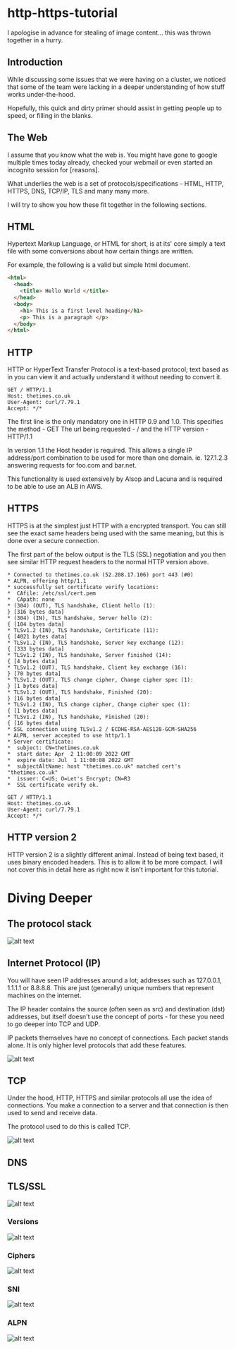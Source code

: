# http-https-tutorial

I apologise in advance for stealing of image content... this was thrown together in a hurry.


## Introduction

While discussing some issues that we were having on a cluster, we noticed that some of the team were lacking in a deeper understanding of how stuff works under-the-hood.

Hopefully, this quick and dirty primer should assist in getting people up to speed, or filling in the blanks.

## The Web

I assume that you know what the web is. You might have gone to google multiple times today already, checked your webmail or even started an incognito session for [reasons].

What underlies the web is a set of protocols/specifications - HTML, HTTP, HTTPS, DNS, TCP/IP, TLS and many many more.

I will try to show you how these fit together in the following sections.


## HTML

Hypertext Markup Language, or HTML for short, is at its' core simply a text file with some conversions about how certain things are written.

For example, the following is a valid but simple html document.

```html
<html>
  <head>
    <title> Hello World </title>
  </head>
  <body>
    <h1> This is a first level heading</h1>
    <p> This is a paragraph </p>
  </body>
</html>
```


## HTTP

HTTP or HyperText Transfer Protocol is a text-based protocol; text based as in you can view it and actually understand it without needing to convert it.

```http
GET / HTTP/1.1
Host: thetimes.co.uk
User-Agent: curl/7.79.1
Accept: */*
```

The first line is the only mandatory one in HTTP 0.9 and 1.0. This specifies the method - GET
The url being requested - /
and the HTTP version - HTTP/1.1

In version 1.1 the Host header is required. This allows a single IP address/port combination to be used for more than one domain. ie. 127.1.2.3 answering requests for foo.com and bar.net.

This functionality is used extensively by Alsop and Lacuna and is required to be able to use an ALB in AWS.

## HTTPS

HTTPS is at the simplest just HTTP with a encrypted transport. You can still see the exact same headers being used with the same meaning, but this is done over a secure connection.

The first part of the below output is the TLS (SSL) negotiation and you then see similar HTTP request headers to the normal HTTP version above. 

```http
* Connected to thetimes.co.uk (52.208.17.106) port 443 (#0)
* ALPN, offering http/1.1
* successfully set certificate verify locations:
*  CAfile: /etc/ssl/cert.pem
*  CApath: none
* (304) (OUT), TLS handshake, Client hello (1):
} [316 bytes data]
* (304) (IN), TLS handshake, Server hello (2):
{ [104 bytes data]
* TLSv1.2 (IN), TLS handshake, Certificate (11):
{ [4021 bytes data]
* TLSv1.2 (IN), TLS handshake, Server key exchange (12):
{ [333 bytes data]
* TLSv1.2 (IN), TLS handshake, Server finished (14):
{ [4 bytes data]
* TLSv1.2 (OUT), TLS handshake, Client key exchange (16):
} [70 bytes data]
* TLSv1.2 (OUT), TLS change cipher, Change cipher spec (1):
} [1 bytes data]
* TLSv1.2 (OUT), TLS handshake, Finished (20):
} [16 bytes data]
* TLSv1.2 (IN), TLS change cipher, Change cipher spec (1):
{ [1 bytes data]
* TLSv1.2 (IN), TLS handshake, Finished (20):
{ [16 bytes data]
* SSL connection using TLSv1.2 / ECDHE-RSA-AES128-GCM-SHA256
* ALPN, server accepted to use http/1.1
* Server certificate:
*  subject: CN=thetimes.co.uk
*  start date: Apr  2 11:00:09 2022 GMT
*  expire date: Jul  1 11:00:08 2022 GMT
*  subjectAltName: host "thetimes.co.uk" matched cert's "thetimes.co.uk"
*  issuer: C=US; O=Let's Encrypt; CN=R3
*  SSL certificate verify ok.

GET / HTTP/1.1
Host: thetimes.co.uk
User-Agent: curl/7.79.1
Accept: */*
```

## HTTP version 2

HTTP version 2 is a slightly different animal. Instead of being text based, it uses binary encoded headers. This is to allow it to be more compact. I will not cover this in detail here as right now it isn't important for this tutorial.

# Diving Deeper

## The protocol stack

![alt text](/7095.epsi.gif)

## Internet Protocol (IP)

You will have seen IP addresses around a lot; addresses such as 127.0.0.1, 1.1.1.1 or 8.8.8.8. This are just (generally) unique numbers that represent machines on the internet.

The IP header contains the source (often seen as src) and destination (dst) addresses, but itself doesn't use the concept of ports - for these you need to go deeper into TCP and UDP.

IP packets themselves have no concept of connections. Each packet stands alone. It is only higher level protocols that add these features.

![alt text](/tcp-ip%20headers.png)
## TCP

Under the hood, HTTP, HTTPS and similar protocols all use the idea of connections. You make a connection to a server and that connection is then used to send and receive data.

The protocol used to do this is called TCP.

![alt text](/tcp-header.png)

## DNS


## TLS/SSL

![alt text](http://url/to/img.png)

### Versions

![alt text](/0lb1buik85z6dkrn274b.png)
### Ciphers

![alt text](/tls-cipher-suite.png)
### SNI

![alt text](/client_hello.png)

### ALPN

![alt text](http://url/to/img.png)
